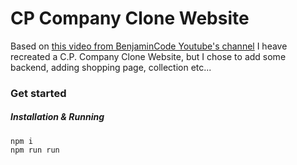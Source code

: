 # CP Company Clone Website

Based on [this video from BenjaminCode Youtube's channel](https://www.youtube.com/watch?v=F7-ERpRj3z8&t) I heave recreated a C.P. Company Clone Website, but I chose to add some backend, adding shopping page, collection etc...

### Get started
##### Installation & Running
```
npm i
npm run run
```
